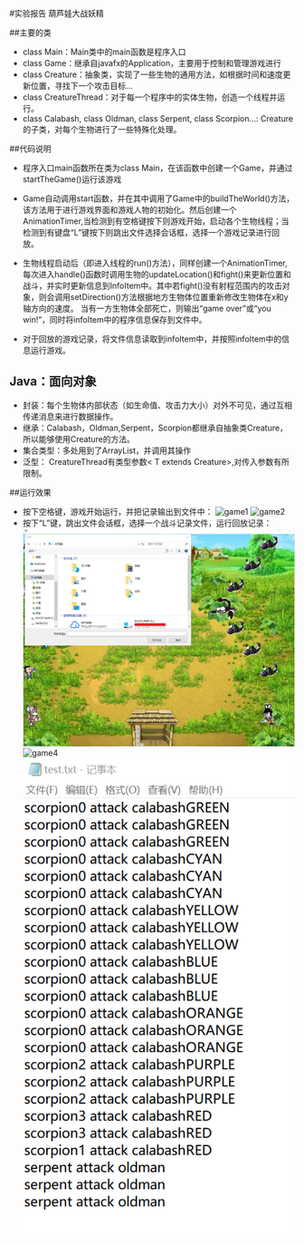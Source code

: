 #实验报告
葫芦娃大战妖精



##主要的类
* class Main：Main类中的main函数是程序入口
* class Game：继承自javafx的Application，主要用于控制和管理游戏进行
* class Creature：抽象类，实现了一些生物的通用方法，如根据时间和速度更新位置，寻找下一个攻击目标...
* class CreatureThread：对于每一个程序中的实体生物，创造一个线程并运行。
* class Calabash, class Oldman, class Serpent, class Scorpion...: Creature的子类，对每个生物进行了一些特殊化处理。


##代码说明

* 程序入口main函数所在类为class Main，在该函数中创建一个Game，并通过startTheGame()运行该游戏

* Game自动调用start函数，并在其中调用了Game中的buildTheWorld()方法，该方法用于进行游戏界面和游戏人物的初始化。然后创建一个AnimationTimer,当检测到有空格键按下则游戏开始，启动各个生物线程；当检测到有键盘“L”键按下则跳出文件选择会话框，选择一个游戏记录进行回放。
* 生物线程启动后（即进入线程的run()方法），同样创建一个AnimationTimer,每次进入handle()函数时调用生物的updateLocation()和fight()来更新位置和战斗，并实时更新信息到InfoItem中。其中若fight()没有射程范围内的攻击对象，则会调用setDirection()方法根据地方生物体位置重新修改生物体在x和y轴方向的速度。
当有一方生物体全部死亡，则输出“game over”或“you win!”，同时将infoItem中的程序信息保存到文件中。
* 对于回放的游戏记录，将文件信息读取到infoItem中，并按照infoItem中的信息运行游戏。

## Java：面向对象


* 封装：每个生物体内部状态（如生命值、攻击力大小）对外不可见，通过互相传递消息来进行数据操作。
* 继承：Calabash，Oldman,Serpent，Scorpion都继承自抽象类Creature，所以能够使用Creature的方法。
* 集合类型：多处用到了ArrayList，并调用其操作
* 泛型： CreatureThread有类型参数< T extends Creature>,对传入参数有所限制。



##运行效果
* 按下空格键，游戏开始运行，并把记录输出到文件中：
![game1](game1.png)
![game2](game2.png)
* 按下“L”键，跳出文件会话框，选择一个战斗记录文件，运行回放记录：
![game3](game3.png)
![game4](game4.png)
![test](test.png)